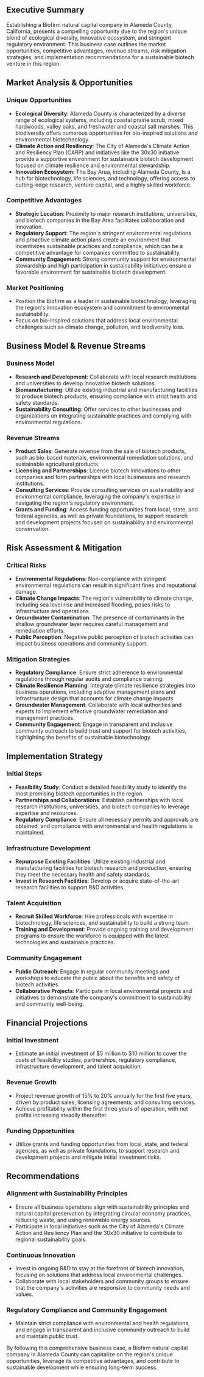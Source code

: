 ## Executive Summary

Establishing a Biofirm natural capital company in Alameda County, California, presents a compelling opportunity due to the region's unique blend of ecological diversity, innovative ecosystem, and stringent regulatory environment. This business case outlines the market opportunities, competitive advantages, revenue streams, risk mitigation strategies, and implementation recommendations for a sustainable biotech venture in this region.

## Market Analysis & Opportunities

### Unique Opportunities
- **Ecological Diversity**: Alameda County is characterized by a diverse range of ecological systems, including coastal prairie scrub, mixed hardwoods, valley oaks, and freshwater and coastal salt marshes. This biodiversity offers numerous opportunities for bio-inspired solutions and environmental biotechnology.
- **Climate Action and Resiliency**: The City of Alameda's Climate Action and Resiliency Plan (CARP) and initiatives like the 30x30 initiative provide a supportive environment for sustainable biotech development focused on climate resilience and environmental stewardship.
- **Innovation Ecosystem**: The Bay Area, including Alameda County, is a hub for biotechnology, life sciences, and technology, offering access to cutting-edge research, venture capital, and a highly skilled workforce.

### Competitive Advantages
- **Strategic Location**: Proximity to major research institutions, universities, and biotech companies in the Bay Area facilitates collaboration and innovation.
- **Regulatory Support**: The region's stringent environmental regulations and proactive climate action plans create an environment that incentivizes sustainable practices and compliance, which can be a competitive advantage for companies committed to sustainability.
- **Community Engagement**: Strong community support for environmental stewardship and high participation in sustainability initiatives ensure a favorable environment for sustainable biotech development.

### Market Positioning
- Position the Biofirm as a leader in sustainable biotechnology, leveraging the region's innovation ecosystem and commitment to environmental sustainability.
- Focus on bio-inspired solutions that address local environmental challenges such as climate change, pollution, and biodiversity loss.

## Business Model & Revenue Streams

### Business Model
- **Research and Development**: Collaborate with local research institutions and universities to develop innovative biotech solutions.
- **Biomanufacturing**: Utilize existing industrial and manufacturing facilities to produce biotech products, ensuring compliance with strict health and safety standards.
- **Sustainability Consulting**: Offer services to other businesses and organizations on integrating sustainable practices and complying with environmental regulations.

### Revenue Streams
- **Product Sales**: Generate revenue from the sale of biotech products, such as bio-based materials, environmental remediation solutions, and sustainable agricultural products.
- **Licensing and Partnerships**: License biotech innovations to other companies and form partnerships with local businesses and research institutions.
- **Consulting Services**: Provide consulting services on sustainability and environmental compliance, leveraging the company's expertise in navigating the region's regulatory environment.
- **Grants and Funding**: Access funding opportunities from local, state, and federal agencies, as well as private foundations, to support research and development projects focused on sustainability and environmental conservation.

## Risk Assessment & Mitigation

### Critical Risks
- **Environmental Regulations**: Non-compliance with stringent environmental regulations can result in significant fines and reputational damage.
- **Climate Change Impacts**: The region's vulnerability to climate change, including sea level rise and increased flooding, poses risks to infrastructure and operations.
- **Groundwater Contamination**: The presence of contaminants in the shallow groundwater layer requires careful management and remediation efforts.
- **Public Perception**: Negative public perception of biotech activities can impact business operations and community support.

### Mitigation Strategies
- **Regulatory Compliance**: Ensure strict adherence to environmental regulations through regular audits and compliance training.
- **Climate Resilience Planning**: Integrate climate resilience strategies into business operations, including adaptive management plans and infrastructure design that accounts for climate change impacts.
- **Groundwater Management**: Collaborate with local authorities and experts to implement effective groundwater remediation and management practices.
- **Community Engagement**: Engage in transparent and inclusive community outreach to build trust and support for biotech activities, highlighting the benefits of sustainable biotechnology.

## Implementation Strategy

### Initial Steps
- **Feasibility Study**: Conduct a detailed feasibility study to identify the most promising biotech opportunities in the region.
- **Partnerships and Collaborations**: Establish partnerships with local research institutions, universities, and biotech companies to leverage expertise and resources.
- **Regulatory Compliance**: Ensure all necessary permits and approvals are obtained, and compliance with environmental and health regulations is maintained.

### Infrastructure Development
- **Repurpose Existing Facilities**: Utilize existing industrial and manufacturing facilities for biotech research and production, ensuring they meet the necessary health and safety standards.
- **Invest in Research Facilities**: Develop or acquire state-of-the-art research facilities to support R&D activities.

### Talent Acquisition
- **Recruit Skilled Workforce**: Hire professionals with expertise in biotechnology, life sciences, and sustainability to build a strong team.
- **Training and Development**: Provide ongoing training and development programs to ensure the workforce is equipped with the latest technologies and sustainable practices.

### Community Engagement
- **Public Outreach**: Engage in regular community meetings and workshops to educate the public about the benefits and safety of biotech activities.
- **Collaborative Projects**: Participate in local environmental projects and initiatives to demonstrate the company's commitment to sustainability and community well-being.

## Financial Projections

### Initial Investment
- Estimate an initial investment of $5 million to $10 million to cover the costs of feasibility studies, partnerships, regulatory compliance, infrastructure development, and talent acquisition.

### Revenue Growth
- Project revenue growth of 15% to 20% annually for the first five years, driven by product sales, licensing agreements, and consulting services.
- Achieve profitability within the first three years of operation, with net profits increasing steadily thereafter.

### Funding Opportunities
- Utilize grants and funding opportunities from local, state, and federal agencies, as well as private foundations, to support research and development projects and mitigate initial investment risks.

## Recommendations

### Alignment with Sustainability Principles
- Ensure all business operations align with sustainability principles and natural capital preservation by integrating circular economy practices, reducing waste, and using renewable energy sources.
- Participate in local initiatives such as the City of Alameda's Climate Action and Resiliency Plan and the 30x30 initiative to contribute to regional sustainability goals.

### Continuous Innovation
- Invest in ongoing R&D to stay at the forefront of biotech innovation, focusing on solutions that address local environmental challenges.
- Collaborate with local stakeholders and community groups to ensure that the company's activities are responsive to community needs and values.

### Regulatory Compliance and Community Engagement
- Maintain strict compliance with environmental and health regulations, and engage in transparent and inclusive community outreach to build and maintain public trust.

By following this comprehensive business case, a Biofirm natural capital company in Alameda County can capitalize on the region's unique opportunities, leverage its competitive advantages, and contribute to sustainable development while ensuring long-term success.